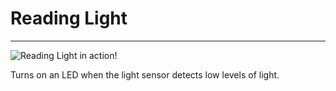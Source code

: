 # Reading Light
---

![Reading Light in action!](https://raw.githubusercontent.com/DeadlyBrad42/ArduinoProjects/master/ReadingLight/ReadingLight.gif?token=11592__eyJzY29wZSI6IlJhd0Jsb2I6RGVhZGx5QnJhZDQyL0FyZHVpbm9Qcm9qZWN0cy9tYXN0ZXIvUmVhZGluZ0xpZ2h0L1JlYWRpbmdMaWdodC5naWYiLCJleHBpcmVzIjoxNDA1MzkwNjMwfQ%3D%3D--4abd9233a97d87b7f16df0f1145e0dd19577d5a4)

Turns on an LED when the light sensor detects low levels of light.
